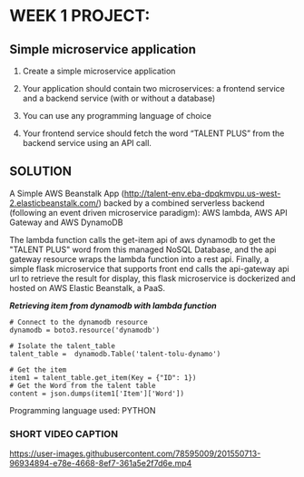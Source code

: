 # WEEK 1 PROJECT:  

## Simple microservice application  

 1. Create a simple microservice application 

 2. Your application should contain two microservices: a frontend service and a backend service (with or without a database) 

 3. You can use any programming language of choice 

 4. Your frontend service should fetch the word “TALENT PLUS” from the backend service using an API call. 

## SOLUTION 
A Simple AWS Beanstalk App (http://talent-env.eba-dpqkmvpu.us-west-2.elasticbeanstalk.com/) backed by a combined serverless backend (following an event driven microservice paradigm): AWS lambda, AWS API Gateway and
AWS DynamoDB

The lambda function calls the get-item api of aws dynamodb to get the "TALENT PLUS" word from this managed NoSQL Database, and the api gateway resource wraps the lambda function into a rest api. Finally, a simple flask microservice that supports front end calls the api-gateway api url to retrieve the result for display, this flask microservice is dockerized and hosted on AWS Elastic Beanstalk, a PaaS.

***Retrieving item from dynamodb with lambda function***
```
# Connect to the dynamodb resource
dynamodb = boto3.resource('dynamodb')

# Isolate the talent_table
talent_table =  dynamodb.Table('talent-tolu-dynamo')

# Get the item
item1 = talent_table.get_item(Key = {"ID": 1})
# Get the Word from the talent table
content = json.dumps(item1['Item']['Word'])
```

Programming language used: PYTHON

### SHORT VIDEO CAPTION

https://user-images.githubusercontent.com/78595009/201550713-96934894-e78e-4668-8ef7-361a5e2f7d6e.mp4


